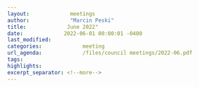 ```yaml
---
layout:             meetings
author:             "Marcin Peski"
title:             June 2022"
date:             2022-06-01 00:00:01 -0400
last_modified:             
categories:             meeting
url_agenda:             /files/council meetings/2022-06.pdf
tags:             
highlights:             
excerpt_separator: <!--more-->
---
```

<!--more-->
